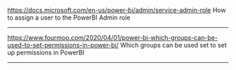 https://docs.microsoft.com/en-us/power-bi/admin/service-admin-role
How to assign a user to the PowerBI Admin role

---

https://www.fourmoo.com/2020/04/01/power-bi-which-groups-can-be-used-to-set-permissions-in-power-bi/
Which groups can be used set to set up permissions in PowerBI

---

